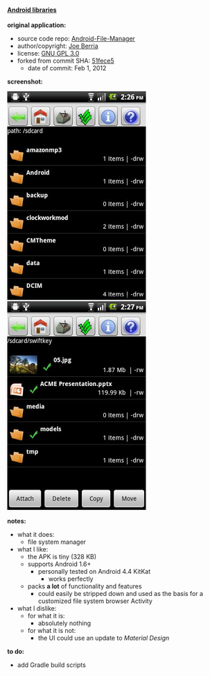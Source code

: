 #### [Android libraries](https://github.com/warren-bank/Android-libraries/tree/nexes/Android-File-Manager)

__original application:__

* source code repo: [Android-File-Manager](https://github.com/nexes/Android-File-Manager)
* author/copyright: [Joe Berria](mailto:joeberria@gmail.com)
* license: [GNU GPL 3.0](http://www.gnu.org/licenses/gpl-3.0.txt)
* forked from commit SHA: [51fece5](https://github.com/nexes/Android-File-Manager/tree/51fece59766d36c77f54cc3cef81dafe7f10f3f6)
  * date of commit: Feb 1, 2012

__screenshot:__

![Android-File-Manager](./.screenshots/1.jpg)
![Android-File-Manager](./.screenshots/2.jpg)

__notes:__

* what it does:
  * file system manager
* what I like:
  * the APK is tiny (328 KB)
  * supports Android 1.6+
    * personally tested on Android 4.4 KitKat
      * works perfectly
  * packs __a lot__ of functionality and features
    * could easily be stripped down and used as the basis for a customized file system browser Activity
* what I dislike:
  * for what it is:
    * absolutely nothing
  * for what it is not:
    * the UI could use an update to _Material Design_

__to do:__

* add Gradle build scripts
